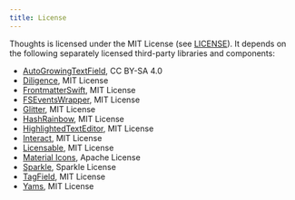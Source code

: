 ```yaml
---
title: License
---
```


Thoughts is licensed under the MIT License (see [LICENSE](https://github.com/inseven/thoughts/blob/main/LICENSE)). It depends on the following separately licensed third-party libraries and components:

- [AutoGrowingTextField](https://christiantietze.de/posts/2020/02/auto-growing-nstextfield/), CC BY-SA 4.0
- [Diligence](https://github.com/inseven/diligence), MIT License
- [FrontmatterSwift](https://github.com/jbmorley/FrontmatterSwift), MIT License
- [FSEventsWrapper](https://github.com/Frizlab/FSEventsWrapper), MIT License
- [Glitter](https://github.com/inseven/glitter), MIT License
- [HashRainbow](https://github.com/saramah/HashRainbow), MIT License
- [HighlightedTextEditor](https://github.com/kyle-n/HighlightedTextEditor/), MIT License
- [Interact](https://github.com/inseven/interact), MIT License
- [Licensable](https://github.com/inseven/licensable), MIT License
- [Material Icons](https://github.com/google/material-design-icons), Apache License
- [Sparkle](https://github.com/sparkle-project/Sparkle), Sparkle License
- [TagField](https://github.com/jbmorley/TagField), MIT License
- [Yams](https://github.com/jpsim/Yams), MIT License
